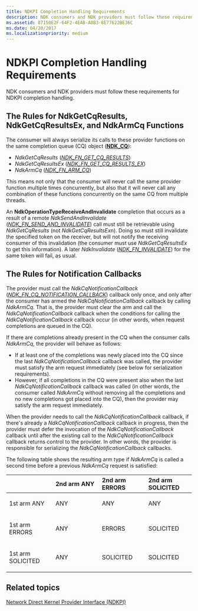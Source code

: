 ```yaml
---
title: NDKPI Completion Handling Requirements
description: NDK consumers and NDK providers must follow these requirements for NDKPI completion handling.
ms.assetid: 87150E2F-64F2-4EAB-A8B3-8E77622BE36C
ms.date: 04/20/2017
ms.localizationpriority: medium
---
```


# NDKPI Completion Handling Requirements


NDK consumers and NDK providers must follow these requirements for NDKPI completion handling.

## The Rules for NdkGetCqResults, NdkGetCqResultsEx, and NdkArmCq Functions


The consumer will always serialize its calls to these provider functions on the same completion queue (CQ) object ([**NDK\_CQ**](https://docs.microsoft.com/windows-hardware/drivers/ddi/ndkpi/ns-ndkpi-_ndk_cq)):

-   *NdkGetCqResults* ([*NDK\_FN\_GET\_CQ\_RESULTS*](https://docs.microsoft.com/windows-hardware/drivers/ddi/ndkpi/nc-ndkpi-ndk_fn_get_cq_results))
-   *NdkGetCqResultsEx* ([*NDK\_FN\_GET\_CQ\_RESULTS\_EX*](https://docs.microsoft.com/windows-hardware/drivers/ddi/ndkpi/nc-ndkpi-ndk_fn_get_cq_results_ex))
-   *NdkArmCq* ([*NDK\_FN\_ARM\_CQ*](https://docs.microsoft.com/windows-hardware/drivers/ddi/ndkpi/nc-ndkpi-ndk_fn_arm_cq))

This means not only that the consumer will never call the same provider function multiple times concurrently, but also that it will never call any combination of these functions concurrently on the same CQ from multiple threads.

An **NdkOperationTypeReceiveAndInvalidate** completion that occurs as a result of a remote *NdkSendAndInvalidate* ([*NDK\_FN\_SEND\_AND\_INVALIDATE*](https://docs.microsoft.com/windows-hardware/drivers/ddi/ndkpi/nc-ndkpi-ndk_fn_send_and_invalidate)) call must still be retrievable using *NdkGetCqResults* (not *NdkGetCqResultsEx*n). Doing so must still invalidate the specified token on the receiver, but will not notify the receiving consumer of this invalidation (the consumer must use *NdkGetCqResultsEx* to get this information). A later *NdkInvalidate* ([*NDK\_FN\_INVALIDATE*](https://docs.microsoft.com/windows-hardware/drivers/ddi/ndkpi/nc-ndkpi-ndk_fn_invalidate)) for the same token will fail, as usual.

## The Rules for Notification Callbacks


The provider must call the *NdkCqNotificationCallback* ([*NDK\_FN\_CQ\_NOTIFICATION\_CALLBACK*](https://docs.microsoft.com/windows-hardware/drivers/ddi/ndkpi/nc-ndkpi-ndk_fn_cq_notification_callback)) callback only once, and only after the consumer has armed the *NdkCqNotificationCallback* callback by calling *NdkArmCq*. That is, the provider must clear the arm and call the *NdkCqNotificationCallback* callback when the conditions for calling the *NdkCqNotificationCallback* callback occur (in other words, when request completions are queued in the CQ).

If there are completions already present in the CQ when the consumer calls *NdkArmCq*, the provider will behave as follows:

-   If at least one of the completions was newly placed into the CQ since the last *NdkCqNotificationCallback* callback was called, the provider must satisfy the arm request immediately (see below for serialization requirements).
-   However, if all completions in the CQ were present also when the last *NdkCqNotificationCallback* callback was called (in other words, the consumer called *NdkArmCq* without removing all the completions and no new completions got placed into the CQ), then the provider may satisfy the arm request immediately.

When the provider needs to call the *NdkCqNotificationCallback* callback, if there's already a *NdkCqNotificationCallback* callback in progress, then the provider must defer the invocation of the *NdkCqNotificationCallback* callback until after the existing call to the *NdkCqNotificationCallback* callback returns control to the provider. In other words, the provider is responsible for serializing the *NdkCqNotificationCallback* callbacks.

The following table shows the resulting arm type if *NdkArmCq* is called a second time before a previous *NdkArmCq* request is satisfied:

<table>
<colgroup>
<col width="25%" />
<col width="25%" />
<col width="25%" />
<col width="25%" />
</colgroup>
<thead>
<tr class="header">
<th align="left"></th>
<th align="left">2nd arm ANY</th>
<th align="left">2nd arm ERRORS</th>
<th align="left">2nd arm SOLICITED</th>
</tr>
</thead>
<tbody>
<tr class="odd">
<td align="left"><p>1st arm ANY</p></td>
<td align="left"><p>ANY</p></td>
<td align="left"><p>ANY</p></td>
<td align="left"><p>ANY</p></td>
</tr>
<tr class="even">
<td align="left"><p>1st arm ERRORS</p></td>
<td align="left"><p>ANY</p></td>
<td align="left"><p>ERRORS</p></td>
<td align="left"><p>SOLICITED</p></td>
</tr>
<tr class="odd">
<td align="left"><p>1st arm SOLICITED</p></td>
<td align="left"><p>ANY</p></td>
<td align="left"><p>SOLICITED</p></td>
<td align="left"><p>SOLICITED</p></td>
</tr>
</tbody>
</table>

 

## Related topics


[Network Direct Kernel Provider Interface (NDKPI)](network-direct-kernel-programming-interface--ndkpi-.md)

 

 






